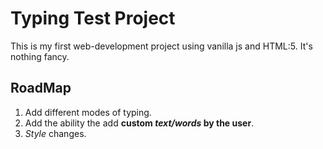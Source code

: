 # Typing Test Project

This is my first web-development project using vanilla js and HTML:5. It's nothing fancy.

## RoadMap

1. Add different modes of typing.
2. Add the ability the add **custom _text/words_ by the user**.
3. _Style_ changes.
